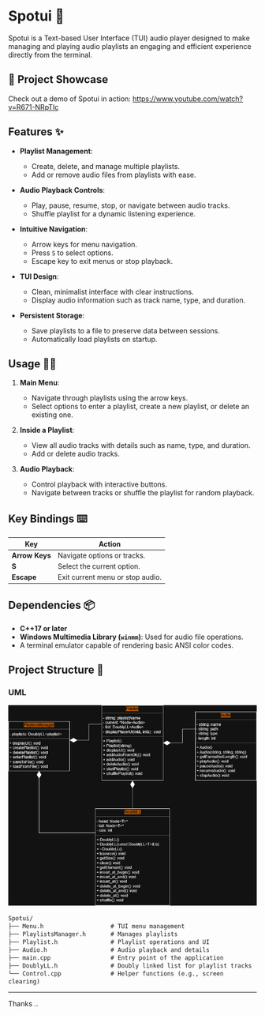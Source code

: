 ﻿# Spotui 🎵

Spotui is a Text-based User Interface (TUI) audio player designed to make managing and playing audio playlists an engaging and efficient experience directly from the terminal.

## 🎥 Project Showcase

Check out a demo of Spotui in action:
https://www.youtube.com/watch?v=R671-NRpTlc


## Features ✨

- **Playlist Management**:  
  - Create, delete, and manage multiple playlists.
  - Add or remove audio files from playlists with ease.

- **Audio Playback Controls**:  
  - Play, pause, resume, stop, or navigate between audio tracks.  
  - Shuffle playlist for a dynamic listening experience.

- **Intuitive Navigation**:  
  - Arrow keys for menu navigation.  
  - Press `S` to select options.  
  - Escape key to exit menus or stop playback.

- **TUI Design**:  
  - Clean, minimalist interface with clear instructions.  
  - Display audio information such as track name, type, and duration.

- **Persistent Storage**:  
  - Save playlists to a file to preserve data between sessions.  
  - Automatically load playlists on startup.

## Usage 🧑‍💻

1. **Main Menu**:  
   - Navigate through playlists using the arrow keys.
   - Select options to enter a playlist, create a new playlist, or delete an existing one.

2. **Inside a Playlist**:  
   - View all audio tracks with details such as name, type, and duration.
   - Add or delete audio tracks.

3. **Audio Playback**:  
   - Control playback with interactive buttons.  
   - Navigate between tracks or shuffle the playlist for random playback.

## Key Bindings ⌨️

| Key           | Action                           |
|---------------|----------------------------------|
| **Arrow Keys** | Navigate options or tracks.     |
| **S**         | Select the current option.       |
| **Escape**    | Exit current menu or stop audio. |

## Dependencies 📦

- **C++17 or later**
- **Windows Multimedia Library (`winmm`)**: Used for audio file operations.
- A terminal emulator capable of rendering basic ANSI color codes.

## Project Structure 📂

### UML
![](media/spotuiUML.png)

```
Spotui/
├── Menu.h                   # TUI menu management
├── PlaylistsManager.h       # Manages playlists
├── Playlist.h               # Playlist operations and UI
├── Audio.h                  # Audio playback and details
├── main.cpp                 # Entry point of the application
├── DoublyLL.h               # Doubly linked list for playlist tracks
└── Control.cpp              # Helper functions (e.g., screen clearing)
```

---

Thanks .. 
